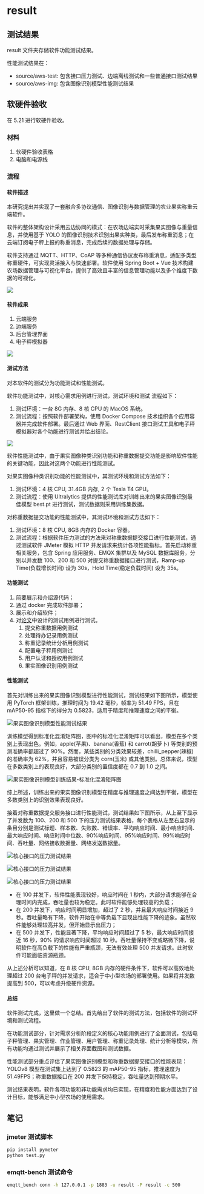 # result

## 测试结果

result 文件夹存储软件功能测试结果。

性能测试结果在：

- source/aws-test: 包含接口压力测试、边端离线测试和一些普通接口测试结果
- source/aws-img: 包含图像识别模型性能测试结果

## 软硬件验收

在 5.21 进行软硬件验收。

### 材料

1. 软硬件验收表格
2. 电脑和电源线

### 流程

#### 软件描述

本研究提出并实现了一套融合多协议通信、图像识别与数据管理的农业果实称重云端软件。

软件的整体架构设计采用云边协同的模式：在农场边端实时采集果实图像与重量信息，并使用基于 YOLO 的图像识别技术识别出果实种类，最后发布称重消息；在云端订阅电子秤上报的称重消息，完成后续的数据处理与存储。

软件支持通过 MQTT、HTTP、CoAP 等多种通信协议发布称重消息，适配多类型称重硬件，可实现灵活接入与快速部署。软件使用 Spring Boot + Vue 技术构建农场数据管理与可视化平台，提供了高效且丰富的信息管理功能以及多个维度下数据的可视化。

![](../design/out/软件部署架构图.png)

#### 软件成果

1. 云端服务
2. 边端服务
3. 后台管理界面
4. 电子秤模拟器

![](./reqs.png)

#### 测试方法

对本软件的测试分为功能测试和性能测试。

软件功能测试中，对核心需求用例进行测试，测试环境和测试
流程如下：

1. 测试环境：一台 8G 内存、8 核 CPU 的 MacOS 系统。
2. 测试流程：按照软件部署架构，使用 Docker Compose 技术组织各个应用容器并完成软件部署。最后通过 Web 界面、RestClient 接口测试工具和电子秤模拟器对各个功能进行测试并给出结论。

![](./docker.png)

软件性能测试中，由于果实图像种类识别功能和称重数据提交功能是影响软件性能的关键功能，因此对这两个功能进行性能测试。

对果实图像种类识别功能的性能测试中，其测试环境和测试方法如下：

1. 测试环境：4 核 CPU, 31.4GB 内存, 2 个 Tesla T4 GPU。
2. 测试流程：使用 Ultralytics 提供的性能测试库对训练出来的果实图像识别最佳模型 best.pt 进行测试，测试数据则采用训练集数据。

对称重数据提交功能的性能测试中，其测试环境和测试方法如下：

1. 测试环境：8 核 CPU, 8GB 内存的 Docker 容器。
2. 测试流程：根据软件压力测试的方法来对称重数据提交接口进行性能测试，通过测试软件 JMeter 模拟 HTTP 并发请求来统计各项性能指标。首先启动称重相关服务，包含 Spring 应用服务、EMQX 集群以及 MySQL 数据库服务，分别以并发数 100、200 和 500 对提交称重数据接口进行测试，Ramp-up Time(负载增长时间) 设为 30s，Hold Time(稳定负载时间) 设为 35s。

#### 功能测试

1. 简要展示和介绍源代码；
2. 通过 docker 完成软件部署；
3. 展示和介绍软件；
4. 对[论文](../thesis/out/main.pdf)中设计的测试用例进行测试。
   1. 提交称重数据用例测试
   2. 处理待办记录用例测试
   3. 称重记录统计分析用例测试
   4. 配置电子秤用例测试
   5. 用户认证和授权用例测试
   6. 果实图像识别用例测试

#### 性能测试

首先对训练出来的果实图像识别模型进行性能测试，测试结果如下图所示，模型使用 PyTorch 框架训练，推理时间为 19.42 毫秒，帧率为 51.49 FPS，且在 mAP50-95 指标下的得分为 0.5823，适用于精度和推理速度之间的平衡。

![果实图像识别模型性能测试结果](../source/aws-img/yolov8/benchmark.png)

训练模型得到标准化混淆矩阵图，图中的标准化混淆矩阵可以看出，模型在多个类别上表现出色。例如，apple(苹果)、banana(香蕉) 和 carrot(胡萝卜) 等类别的预测准确率都超过了 90%。然而，某些类别的分类效果较差，chilli_pepper(辣椒)的准确率为 62%，并且容易被误分类为 corn(玉米) 或其他类别。总体来说，模型在多数类别上的表现良好，大部分类别的置信度都在 0.7 到 1.0 之间。

![果实图像识别模型训练结果-标准化混淆矩阵图](../source/aws-img/yolov8/out/image/confusion_matrix_normalized.png)

综上所述，训练出来的果实图像识别模型在精度与推理速度之间达到平衡，模型在多数类别上的识别效果表现良好。

接着对称重数据提交服务接口进行性能测试，测试结果如下图所示，从上至下显示了并发数为 100、200 和 500 下的压力测试结果表格，每个表格从左至右显示的条目分别是测试标题、样本数、失败数、错误率、平均响应时间、最小响应时间、最大响应时间、响应时间中位数、90%响应时间、95%响应时间、99%响应时间、吞吐量、网络接收数据量、网络发送数据量。

![核心接口的压力测试结果](../source/aws-test/jmeter-test-result-100.png)

![核心接口的压力测试结果](../source/aws-test/jmeter-test-result-200.png)

![核心接口的压力测试结果](../source/aws-test/jmeter-test-result-500.png)

- 在 100 并发下，软件性能表现较好，响应时间在 1 秒内，大部分请求能够在合理时间内完成，吞吐量也较为稳定。此时软件能够处理较高的负载；
- 在 200 并发下，响应时间明显增加，超过了 2 秒，并且最大响应时间接近 9 秒。吞吐量略有下降，软件开始在中等负载下显现出性能下降的迹象。虽然软件能够处理较高并发，但开始显示出压力；
- 在 500 并发下，性能显著下降，平均响应时间超过了 5 秒，最大响应时间接近 16 秒，90% 的请求响应时间超过 10 秒。吞吐量保持不变或略微下降，说明软件在高负载下的性能有严重瓶颈，无法有效处理 500 并发请求。此时软件可能面临资源瓶颈。

从上述分析可以知道，在 8 核 CPU, 8GB 内存的硬件条件下，软件可以高效地处理超过 200 台电子秤的并发请求，适合于中小型农场的部署使用。如果将并发数提高到 500，可以考虑升级硬件资源。

#### 总结

软件测试完成，这里做一个总结。首先给出了软件的测试方法，包括软件的测试环境和测试流程。

在功能测试部分，针对需求分析阶段定义的核心功能用例进行了全面测试，包括电子秤管理、果实管理、作业管理、用户管理、称重记录处理、统计分析等模块，所有功能均通过测试并展示了相关界面截图和测试数据。

性能测试部分重点评估了果实图像识别模型和称重数据提交接口的性能表现：YOLOv8 模型在测试集上达到了 0.5823 的 mAP50-95 指标，推理速度为 51.49FPS；称重数据接口在 200 并发下保持稳定，吞吐量达到预期水平。

测试结果表明，软件各项功能和非功能需求均已实现，在精度和性能方面达到了设计目标，能够满足中小型农场的使用需求。

## 笔记

### jmeter 测试脚本

```sh
pip install pymeter
python test.py
```

### emqtt-bench 测试命令

```sh
emqtt_bench conn -h 127.0.0.1 -p 1883 -u result -P result -c 500
```
